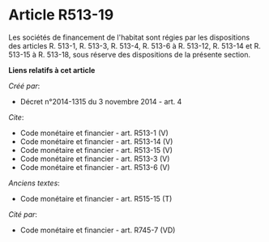 # Article R513-19

Les sociétés de financement de l'habitat sont régies par les dispositions des articles R. 513-1, R. 513-3, R. 513-4, R. 513-6
à R. 513-12, R. 513-14 et R. 513-15 à R. 513-18, sous réserve des dispositions de la présente section.

**Liens relatifs à cet article**

_Créé par_:

  - Décret n°2014-1315 du 3 novembre 2014 - art. 4

_Cite_:

  - Code monétaire et financier - art. R513-1 (V)
  - Code monétaire et financier - art. R513-14 (V)
  - Code monétaire et financier - art. R513-15 (V)
  - Code monétaire et financier - art. R513-3 (V)
  - Code monétaire et financier - art. R513-6 (V)

_Anciens textes_:

  - Code monétaire et financier - art. R515-15 (T)

_Cité par_:

  - Code monétaire et financier - art. R745-7 (VD)
